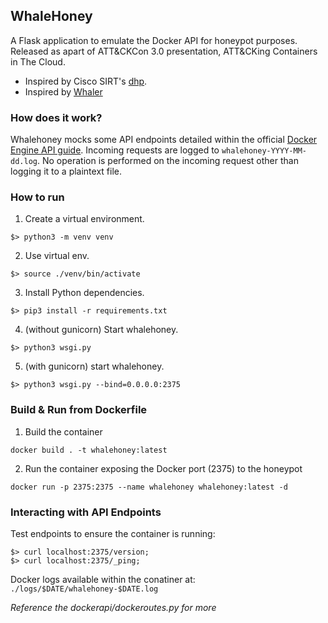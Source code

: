 ## WhaleHoney
A Flask application to emulate the Docker API for honeypot purposes.
Released as apart of ATT&CKCon 3.0 presentation, ATT&CKing Containers in The Cloud.

* Inspired by Cisco SIRT's [dhp](https://github.com/ciscocsirt/dhp).
* Inspired by [Whaler](https://github.com/oncyberblog/whaler)

### How does it work?
Whalehoney mocks some API endpoints detailed within the official [Docker
Engine API guide](https://docs.docker.com/engine/api/v1.41/). Incoming requests are logged to ```whalehoney-YYYY-MM-dd.log```.
No operation is performed on the incoming request other than logging it to a plaintext file.

### How to run

1. Create a virtual environment.

```
$> python3 -m venv venv
```

2. Use virtual env.

```
$> source ./venv/bin/activate
```

3. Install Python dependencies.

```
$> pip3 install -r requirements.txt
```

4. (without gunicorn) Start whalehoney.

```
$> python3 wsgi.py
```

5. (with gunicorn) start whalehoney.

```
$> python3 wsgi.py --bind=0.0.0.0:2375
```


### Build & Run from Dockerfile
1. Build the container
```
docker build . -t whalehoney:latest
```

2. Run the container exposing the Docker port (2375) to the honeypot
```
docker run -p 2375:2375 --name whalehoney whalehoney:latest -d
```

### Interacting with API Endpoints
Test endpoints to ensure the container is running:
```
$> curl localhost:2375/version;
$> curl localhost:2375/_ping;
```

Docker logs available within the conatiner at: ```./logs/$DATE/whalehoney-$DATE.log```

*Reference the dockerapi/dockeroutes.py for more*
